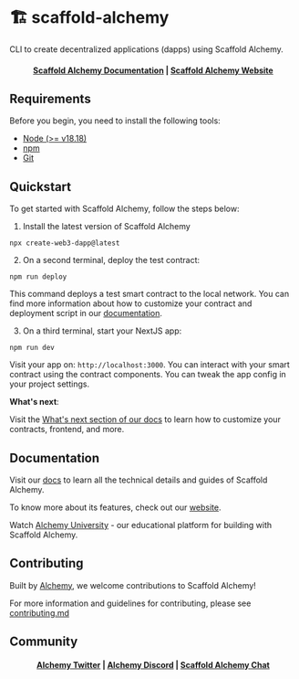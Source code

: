 # 🏗 scaffold-alchemy

CLI to create decentralized applications (dapps) using Scaffold Alchemy.

<h4 align="center">
  <a href="https://docs.alchemy.com/docs/scaffold-alchemy">Scaffold Alchemy Documentation</a> |
  <a href="https://createweb3dapp.alchemy.com">Scaffold Alchemy Website</a>
</h4>

## Requirements

Before you begin, you need to install the following tools:

-   [Node (>= v18.18)](https://nodejs.org/en/download/)
-   [npm](https://www.npmjs.com/get-npm)
-   [Git](https://git-scm.com/downloads)

## Quickstart

To get started with Scaffold Alchemy, follow the steps below:

1. Install the latest version of Scaffold Alchemy

```
npx create-web3-dapp@latest
```

2. On a second terminal, deploy the test contract:

```
npm run deploy
```

This command deploys a test smart contract to the local network. You can find more information about how to customize your contract and deployment script in our [documentation](https://docs.alchemy.com/docs/scaffold-alchemy/smart-contracts).

3. On a third terminal, start your NextJS app:

```
npm run dev
```

Visit your app on: `http://localhost:3000`. You can interact with your smart contract using the contract components. You can tweak the app config in your project settings.

**What's next**:

Visit the [What's next section of our docs](https://docs.alchemy.com/docs/scaffold-alchemy/whats-next) to learn how to customize your contracts, frontend, and more.

## Documentation

Visit our [docs](https://docs.alchemy.com/docs/scaffold-alchemy) to learn all the technical details and guides of Scaffold Alchemy.

To know more about its features, check out our [website](https://createweb3dapp.alchemy.com).

Watch [Alchemy University](https://university.alchemy.com) - our educational platform for building with Scaffold Alchemy.

## Contributing

Built by [Alchemy](https://alchemy.com), we welcome contributions to Scaffold Alchemy!

For more information and guidelines for contributing, please see [contributing.md](https://github.com/alchemyplatform/create-web3-dapp/blob/main/contributing.md)

## Community

<h4 align="center">
  <a href="https://twitter.com/AlchemyPlatform">Alchemy Twitter</a> |
  <a href="https://discord.gg/alchemyplatform">Alchemy Discord</a> |
  <a href="https://t.me/createweb3dapp">Scaffold Alchemy Chat</a>
</h4>
